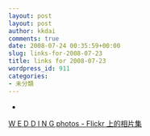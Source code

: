 ```yaml
---
layout: post
layout: post
author: kkdai
comments: true
date: 2008-07-24 00:35:59+00:00
slug: links-for-2008-07-23
title: links for 2008-07-23
wordpress_id: 911
categories:
- 未分類
---
```



	
  * 
		

[W E D D I N G photos - Flickr 上的相片集](http://www.flickr.com/photos/vicivy/sets/72157603993495588/)


	



